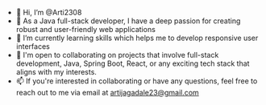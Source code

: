 - 👋 Hi, I’m @Arti2308
- 👀 As a Java full-stack developer, I have a deep passion for creating robust and user-friendly web applications
- 🌱 I’m currently learning skills which helps me to develop responsive user interfaces
- 💞️ I'm open to collaborating on projects that involve full-stack development, Java, Spring Boot, React, or any exciting tech stack that aligns with my interests.
- 📫 If you're interested in collaborating or have any questions, feel free to reach out to me via email at artijagadale23@gmail.com

<!---
Arti2308/Arti2308 is a ✨ special ✨ repository because its `README.md` (this file) appears on your GitHub profile.
You can click the Preview link to take a look at your changes.
--->
